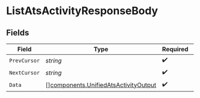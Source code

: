 # ListAtsActivityResponseBody


## Fields

| Field                                                                                        | Type                                                                                         | Required                                                                                     | Description                                                                                  |
| -------------------------------------------------------------------------------------------- | -------------------------------------------------------------------------------------------- | -------------------------------------------------------------------------------------------- | -------------------------------------------------------------------------------------------- |
| `PrevCursor`                                                                                 | *string*                                                                                     | :heavy_check_mark:                                                                           | N/A                                                                                          |
| `NextCursor`                                                                                 | *string*                                                                                     | :heavy_check_mark:                                                                           | N/A                                                                                          |
| `Data`                                                                                       | [][components.UnifiedAtsActivityOutput](../../models/components/unifiedatsactivityoutput.md) | :heavy_check_mark:                                                                           | N/A                                                                                          |